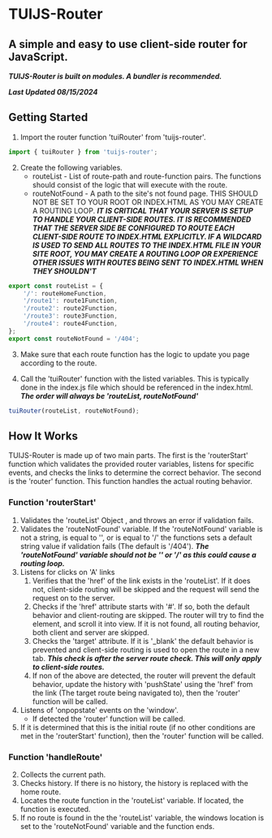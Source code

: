 # TUIJS-Router
## A simple and easy to use client-side router for JavaScript.
***TUIJS-Router is built on modules. A bundler is recommended.***

***Last Updated 08/15/2024***


## Getting Started
1. Import the router function 'tuiRouter' from 'tuijs-router'.

```js
import { tuiRouter } from 'tuijs-router';
```

2. Create the following variables.
    - routeList - List of route-path and route-function pairs. The functions should consist of the logic that will execute with the route.
    - routeNotFound - A path to the site's not found page. THIS SHOULD NOT BE SET TO YOUR ROOT OR INDEX.HTML AS YOU MAY CREATE A ROUTING LOOP.
    ***IT IS CRITICAL THAT YOUR SERVER IS SETUP TO HANDLE YOUR CLIENT-SIDE ROUTES. IT IS RECOMMENDED THAT THE SERVER SIDE BE CONFIGURED TO ROUTE EACH CLIENT-SIDE ROUTE TO INDEX.HTML EXPLICITLY. IF A WILDCARD IS USED TO SEND ALL ROUTES TO THE INDEX.HTML FILE IN YOUR SITE ROOT, YOU MAY CREATE A ROUTING LOOP OR EXPERIENCE OTHER ISSUES WITH ROUTES BEING SENT TO INDEX.HTML WHEN THEY SHOULDN'T***
```js
export const routeList = {
    '/': routeHomeFunction,
    '/route1': route1Function,
    '/route2': route2Function,
    '/route3': route3Function,
    '/route4': route4Function,
};
export const routeNotFound = '/404';
```

3. Make sure that each route function has the logic to update you page according to the route.

4. Call the 'tuiRouter' function with the listed variables. This is typically done in the index.js file which should be referenced in the index.html.
***The order will always be 'routeList, routeNotFound'***

```js
tuiRouter(routeList, routeNotFound);
```

## How It Works
TUIJS-Router is made up of two main parts. The first is the 'routerStart' function which validates the provided router variables, listens for specific events, and checks the links to determine the correct behavior. The second is the 'router' function. This function handles the actual routing behavior.
### Function 'routerStart'
1. Validates the 'routeList' Object , and throws an error if validation fails.
2. Validates the 'routeNotFound' variable. If the 'routeNotFound' variable is not a string, is equal to '', or is equal to '/' the functions sets a default string value if validation fails (The default is '/404'). ***The 'routeNotFound' variable should not be '' or '/' as this could cause a routing loop.***
3. Listens for clicks on 'A' links
    1. Verifies that the 'href' of the link exists in the 'routeList'. If it does not, client-side routing will be skipped and the request will send the request on to the server.
    2. Checks if the 'href' attribute starts with '#'. If so, both the default behavior and client-routing are skipped. The router will try to find the element, and scroll it into view. If it is not found, all routing behavior, both client and server are skipped.
    3. Checks the 'target' attribute. If it is '_blank' the default behavior is prevented and client-side routing is used to open the route in a new tab. ***This check is after the server route check. This will only apply to client-side routes.***
    4. If non of the above are detected, the router will prevent the default behavior, update the history with 'pushState' using the 'href' from the link (The target route being navigated to), then the 'router' function will be called.
4. Listens of 'onpopstate' events on the 'window'.
    - If detected the 'router' function will be called.
5. If it is determined that this is the initial route (if no other conditions are met in the 'routerStart' function), then the 'router' function will be called.
### Function 'handleRoute'
2. Collects the current path.
3. Checks history. If there is no history, the history is replaced with the home route.
4. Locates the route function in the 'routeList' variable. If located, the function is executed.
5. If no route is found in the the 'routeList' variable, the windows location is set to the 'routeNotFound' variable and the function ends.

